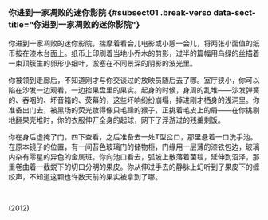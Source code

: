 ### 你进到一家凋败的迷你影院 {#subsect01 .break-verso data-sect-title="你进到一家凋败的迷你影院"}

你进到一家凋败的迷你影院，揣摩着看会儿电影或小憩一会儿，将两张小面值的纸币按在漆木台面上。纸币上印刷着当地小乔木的剪影，过半的篇幅用乌绿的丝描着一束顶簇生的卵形小细叶，淤塞在不同景深的阴影的波光里。

你被领到走廊后，不知道刚才与你交谈过的放映员随后去了哪。室厅狭小，你可以陷在沙发一边观看，一边捡果盘里的果实。起身的时候，身周的乱堆——沙发弹簧的、吞咽的、坏音箱的、荧幕的，这些坏响纷纷崩塌，掉进刚才栖身的浅洞里。你准备出门去，被黑场的荧光妆得像只毛躁的猴子，正挑着毛皮上的屑——在你挑剔地翻果壳堆时，你的衣服伸开全身的起球，网下了浮游过的残羹剩饭。

你在身后虚掩了门，四下查看，之后准备去一处T型岔口，那里悬着一口洗手池。在原本镜子的位置，有一间苔色玻璃门的储物柜，门缘用一层薄的漆铁包边，玻璃内杂有零星的异色的金属斑。你向池口看去，弧坡上散落着菌毯，延伸到沼泽，那里卷曲着一截蜕下的切口分明的果皮。你从伸过手去的静脉上幻听到了果皮下的缠绞声，不知道这颗也许数天前的果实被拿到了哪。

<br />

<p class="date">(2012)</p>